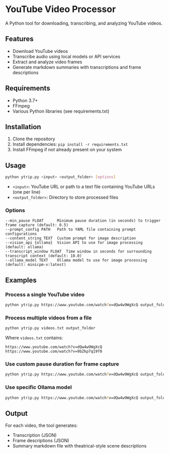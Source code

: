 # YouTube Video Processor

A Python tool for downloading, transcribing, and analyzing YouTube videos.

## Features

- Download YouTube videos
- Transcribe audio using local models or API services
- Extract and analyze video frames
- Generate markdown summaries with transcriptions and frame descriptions

## Requirements

- Python 3.7+
- FFmpeg
- Various Python libraries (see requirements.txt)

## Installation

1. Clone the repository
2. Install dependencies: `pip install -r requirements.txt`
3. Install FFmpeg if not already present on your system

## Usage

```bash
python ytrip.py <input> <output_folder> [options]
```

- `<input>`: YouTube URL or path to a text file containing YouTube URLs (one per line)
- `<output_folder>`: Directory to store processed files

### Options

```
--min_pause FLOAT      Minimum pause duration (in seconds) to trigger frame capture (default: 0.5)
--prompt_config PATH   Path to YAML file containing prompt configurations
--content_string TEXT  Custom prompt for image description
--vision_api {ollama}  Vision API to use for image processing (default: ollama)
--transcript_window FLOAT  Time window in seconds for surrounding transcript context (default: 10.0)
--ollama_model TEXT    Ollama model to use for image processing (default: minicpm-v:latest)
```

## Examples

### Process a single YouTube video

```bash
python ytrip.py https://www.youtube.com/watch?v=dQw4w9WgXcQ output_folder
```

### Process multiple videos from a file

```bash
python ytrip.py videos.txt output_folder
```

Where `videos.txt` contains:
```
https://www.youtube.com/watch?v=dQw4w9WgXcQ
https://www.youtube.com/watch?v=9bZkp7q19f0
```

### Use custom pause duration for frame capture

```bash
python ytrip.py https://www.youtube.com/watch?v=dQw4w9WgXcQ output_folder --min_pause 1.0
```

### Use specific Ollama model

```bash
python ytrip.py https://www.youtube.com/watch?v=dQw4w9WgXcQ output_folder --ollama_model llava:latest
```

## Output

For each video, the tool generates:
- Transcription (JSON)
- Frame descriptions (JSON) 
- Summary markdown file with theatrical-style scene descriptions
